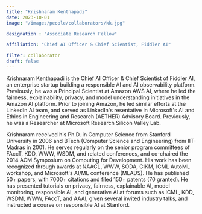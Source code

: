 ```yaml
---
title: "Krishnaram Kenthapadi"
date: 2023-10-01
image: "/images/people/collaborators/kk.jpg"

designation : "Associate Research Fellow"

affiliation: "Chief AI Officer & Chief Scientist, Fiddler AI"

filter: collaborator
draft: false
---
```



Krishnaram Kenthapadi is the Chief AI Officer & Chief Scientist of Fiddler AI, an enterprise startup building a responsible AI and AI observability platform. Previously, he was a Principal Scientist at Amazon AWS AI, where he led the fairness, explainability, privacy, and model understanding initiatives in the Amazon AI platform. Prior to joining Amazon, he led similar efforts at the LinkedIn AI team, and served as LinkedIn's resentative in Microsoft's AI and Ethics in Engineering and Research (AETHER) Advisory Board. Previously, he was a Researcher at Microsoft Research Silicon Valley Lab.


Krishnaram received his Ph.D. in Computer Science from Stanford University in 2006 and BTech (Computer Science and Engineering) from IIT-Madras in 2001. He serves regularly on the senior program committees of FAccT, KDD, WWW, WSDM, and related conferences, and co-chaired the 2014 ACM Symposium on Computing for Development. His work has been recognized through awards at NAACL, WWW, SODA, CIKM, ICML AutoML workshop, and Microsoft's AI/ML conference (MLADS). He has published 50+ papers, with 7000+ citations and filed 150+ patents (70 granted). He has presented tutorials on privacy, fairness, explainable AI, model monitoring, responsible AI, and generative AI at forums such as ICML, KDD, WSDM, WWW, FAccT, and AAAI, given several invited industry talks, and instructed a course on responsible AI at Stanford.